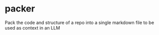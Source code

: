 # packer
Pack the code and structure of a repo into a single markdown file to be used as context in an LLM
